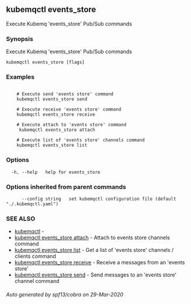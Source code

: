 ## kubemqctl events_store

Execute Kubemq 'events_store' Pub/Sub commands

### Synopsis

Execute Kubemq 'events_store' Pub/Sub commands

```
kubemqctl events_store [flags]
```

### Examples

```

	# Execute send 'events store' command 
	kubemqctl events_store send

	# Execute receive 'events store' command
	kubemqctl events_store receive

	# Execute attach to 'events store' command
	 kubemqctl events_store attach

	# Execute list of 'events store' channels command
 	kubemqctl events_store list

```

### Options

```
  -h, --help   help for events_store
```

### Options inherited from parent commands

```
      --config string   set kubemqctl configuration file (default "./.kubemqctl.yaml")
```

### SEE ALSO

* [kubemqctl](kubemqctl.md)	 - 
* [kubemqctl events_store attach](kubemqctl_events_store_attach.md)	 - Attach to events store channels command
* [kubemqctl events_store list](kubemqctl_events_store_list.md)	 - Get a list of 'events store' channels / clients command
* [kubemqctl events_store receive](kubemqctl_events_store_receive.md)	 - Receive a messages from an 'events store'
* [kubemqctl events_store send](kubemqctl_events_store_send.md)	 - Send messages to an 'events store' channel command

###### Auto generated by spf13/cobra on 29-Mar-2020
